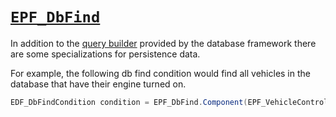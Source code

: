# [`EPF_DbFind`](https://enfusionengine.com/api/redirect?to=enfusion://ScriptEditor/Scripts/Game/EPF_DbFind.c;1)

In addition to the [query builder](https://github.com/Arkensor/EnfusionDatabaseFramework/blob/armareforger/docs/query-builder.md) provided by the database framework there are some specializations for persistence data.

For example, the following db find condition would find all vehicles in the database that have their engine turned on.
```cs
EDF_DbFindCondition condition = EPF_DbFind.Component(EPF_VehicleControllerSaveData).Any().Field("m_bEngineOn").Equals(true);
```
